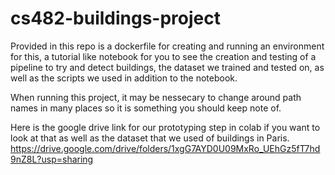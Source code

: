 # cs482-buildings-project
Provided in this repo is a dockerfile for creating and running an environment for this,
a tutorial like notebook for you to see the creation and testing of a pipeline to try and detect buildings,
the dataset we trained and tested on,
as well as the scripts we used in addition to the notebook.

When running this project, it may be nessecary to change around path names in many places so it is something you should keep note of. 

Here is the google drive link for our prototyping step in colab if you want to look at that as well as the dataset that we used of buildings in Paris.
https://drive.google.com/drive/folders/1xgG7AYD0U09MxRo_UEhGz5fT7hd9nZ8L?usp=sharing


